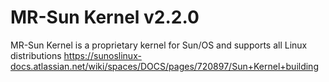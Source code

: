 # MR-Sun Kernel v2.2.0
MR-Sun Kernel is a proprietary kernel for Sun/OS and supports all Linux distributions
https://sunoslinux-docs.atlassian.net/wiki/spaces/DOCS/pages/720897/Sun+Kernel+building
